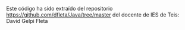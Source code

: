 Este código ha sido extraído del repositorio https://github.com/dfleta/Java/tree/master
del docente de IES de Teis: David Gelpi Fleta
